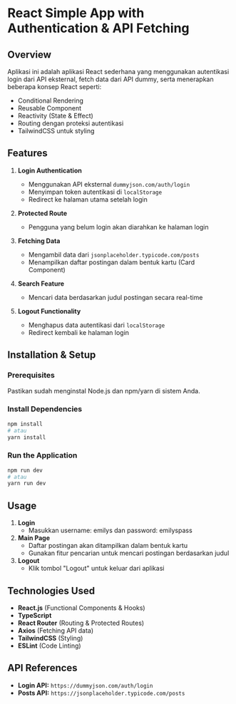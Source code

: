 # React Simple App with Authentication & API Fetching

## Overview

Aplikasi ini adalah aplikasi React sederhana yang menggunakan autentikasi login dari API eksternal, fetch data dari API dummy, serta menerapkan beberapa konsep React seperti:

- Conditional Rendering
- Reusable Component
- Reactivity (State & Effect)
- Routing dengan proteksi autentikasi
- TailwindCSS untuk styling

## Features

1. **Login Authentication**

   - Menggunakan API eksternal `dummyjson.com/auth/login`
   - Menyimpan token autentikasi di `localStorage`
   - Redirect ke halaman utama setelah login

2. **Protected Route**

   - Pengguna yang belum login akan diarahkan ke halaman login

3. **Fetching Data**

   - Mengambil data dari `jsonplaceholder.typicode.com/posts`
   - Menampilkan daftar postingan dalam bentuk kartu (Card Component)

4. **Search Feature**

   - Mencari data berdasarkan judul postingan secara real-time

5. **Logout Functionality**
   - Menghapus data autentikasi dari `localStorage`
   - Redirect kembali ke halaman login

## Installation & Setup

### Prerequisites

Pastikan sudah menginstal Node.js dan npm/yarn di sistem Anda.

### Install Dependencies

```sh
npm install
# atau
yarn install
```

### Run the Application

```sh
npm run dev
# atau
yarn run dev
```

## Usage

1. **Login**
   - Masukkan username: emilys dan password: emilyspass
2. **Main Page**
   - Daftar postingan akan ditampilkan dalam bentuk kartu
   - Gunakan fitur pencarian untuk mencari postingan berdasarkan judul
3. **Logout**
   - Klik tombol "Logout" untuk keluar dari aplikasi

## Technologies Used

- **React.js** (Functional Components & Hooks)
- **TypeScript**
- **React Router** (Routing & Protected Routes)
- **Axios** (Fetching API data)
- **TailwindCSS** (Styling)
- **ESLint** (Code Linting)

## API References

- **Login API:** `https://dummyjson.com/auth/login`
- **Posts API:** `https://jsonplaceholder.typicode.com/posts`
